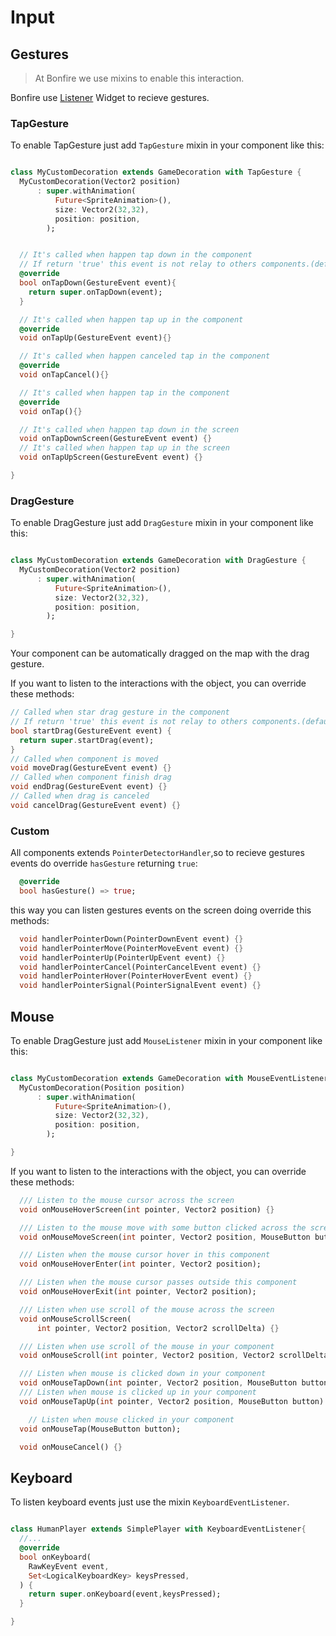 # Input


## Gestures

> At Bonfire we use mixins to enable this interaction.

Bonfire use [Listener](https://api.flutter.dev/flutter/widgets/Listener-class.html) Widget to recieve gestures.

### TapGesture

To enable TapGesture just add `TapGesture` mixin in your component like this:

```dart

class MyCustomDecoration extends GameDecoration with TapGesture {
  MyCustomDecoration(Vector2 position)
      : super.withAnimation(
          Future<SpriteAnimation>(),
          size: Vector2(32,32),
          position: position,
        );


  // It's called when happen tap down in the component
  // If return 'true' this event is not relay to others components.(default = false)
  @override
  bool onTapDown(GestureEvent event){
    return super.onTapDown(event);
  }

  // It's called when happen tap up in the component
  @override
  void onTapUp(GestureEvent event){}

  // It's called when happen canceled tap in the component
  @override
  void onTapCancel(){}

  // It's called when happen tap in the component
  @override
  void onTap(){}

  // It's called when happen tap down in the screen
  void onTapDownScreen(GestureEvent event) {}
  // It's called when happen tap up in the screen
  void onTapUpScreen(GestureEvent event) {}

}
```

### DragGesture

To enable DragGesture just add `DragGesture` mixin in your component like this:

```dart

class MyCustomDecoration extends GameDecoration with DragGesture {
  MyCustomDecoration(Vector2 position)
      : super.withAnimation(
          Future<SpriteAnimation>(),
          size: Vector2(32,32),
          position: position,
        );

}
```

Your component can be automatically dragged on the map with the drag gesture.

If you want to listen to the interactions with the object, you can override these methods:

```dart
// Called when star drag gesture in the component
// If return 'true' this event is not relay to others components.(default = false)
bool startDrag(GestureEvent event) {
  return super.startDrag(event);
}
// Called when component is moved
void moveDrag(GestureEvent event) {}
// Called when component finish drag
void endDrag(GestureEvent event) {}
// Called when drag is canceled
void cancelDrag(GestureEvent event) {}
```

### Custom

All components extends `PointerDetectorHandler`,so to recieve gestures events do override `hasGesture` returning `true`:

```dart
  @override
  bool hasGesture() => true;
```

this way you can listen gestures events on the screen doing override this methods:

```dart
  void handlerPointerDown(PointerDownEvent event) {}
  void handlerPointerMove(PointerMoveEvent event) {}
  void handlerPointerUp(PointerUpEvent event) {}
  void handlerPointerCancel(PointerCancelEvent event) {}
  void handlerPointerHover(PointerHoverEvent event) {}
  void handlerPointerSignal(PointerSignalEvent event) {}
```

## Mouse

To enable DragGesture just add `MouseListener` mixin in your component like this:

```dart

class MyCustomDecoration extends GameDecoration with MouseEventListener {
  MyCustomDecoration(Position position)
      : super.withAnimation(
          Future<SpriteAnimation>(),
          size: Vector2(32,32),
          position: position,
        );

}
```

If you want to listen to the interactions with the object, you can override these methods:

```dart
  /// Listen to the mouse cursor across the screen
  void onMouseHoverScreen(int pointer, Vector2 position) {}

  /// Listen to the mouse move with some button clicked across the screen
  void onMouseMoveScreen(int pointer, Vector2 position, MouseButton button) {}

  /// Listen when the mouse cursor hover in this component
  void onMouseHoverEnter(int pointer, Vector2 position);

  /// Listen when the mouse cursor passes outside this component
  void onMouseHoverExit(int pointer, Vector2 position);

  /// Listen when use scroll of the mouse across the screen
  void onMouseScrollScreen(
      int pointer, Vector2 position, Vector2 scrollDelta) {}

  /// Listen when use scroll of the mouse in your component
  void onMouseScroll(int pointer, Vector2 position, Vector2 scrollDelta);

  /// Listen when mouse is clicked down in your component
  void onMouseTapDown(int pointer, Vector2 position, MouseButton button) {}
  /// Listen when mouse is clicked up in your component
  void onMouseTapUp(int pointer, Vector2 position, MouseButton button) {}

    // Listen when mouse clicked in your component
  void onMouseTap(MouseButton button);

  void onMouseCancel() {}
```

## Keyboard

To listen keyboard events just use the mixin `KeyboardEventListener`.

```dart

class HumanPlayer extends SimplePlayer with KeyboardEventListener{
  //...
  @override
  bool onKeyboard(
    RawKeyEvent event,
    Set<LogicalKeyboardKey> keysPressed,
  ) {
    return super.onKeyboard(event,keysPressed);
  }

}


```